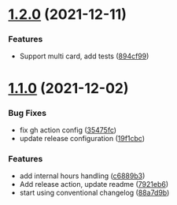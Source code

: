 # [1.2.0](https://github.com/owlcode/in-excel-report/compare/v1.1.0...v1.2.0) (2021-12-11)


### Features

* Support multi card, add tests ([894cf99](https://github.com/owlcode/in-excel-report/commit/894cf998acdc89820d2108a476deb1671acea4ed))



# [1.1.0](https://github.com/owlcode/in-excel-report/compare/7921eb6ce6c5bed93e62edfc6571cd196a056dff...v1.1.0) (2021-12-02)


### Bug Fixes

* fix gh action config ([35475fc](https://github.com/owlcode/in-excel-report/commit/35475fc49cba94c66d9ac045a70a4112dde5e0a3))
* update release configuration ([19f1cbc](https://github.com/owlcode/in-excel-report/commit/19f1cbc630c02b5a2c222f44c8fe319cd3214de9))


### Features

* add internal hours handling ([c6889b3](https://github.com/owlcode/in-excel-report/commit/c6889b320cd8972cbbebe075adec46a1dcd98517))
* Add release action, update readme ([7921eb6](https://github.com/owlcode/in-excel-report/commit/7921eb6ce6c5bed93e62edfc6571cd196a056dff))
* start using conventional changelog ([88a7d9b](https://github.com/owlcode/in-excel-report/commit/88a7d9b977c9aaf0ef9522043aab9fab07e438b7))



